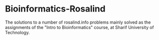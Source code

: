 # Bioinformatics-Rosalind
The solutions to a number of rosalind.info problems mainly solved as the assignments of the "Intro to Bioinformatics" course, at Sharif University of Technology.
